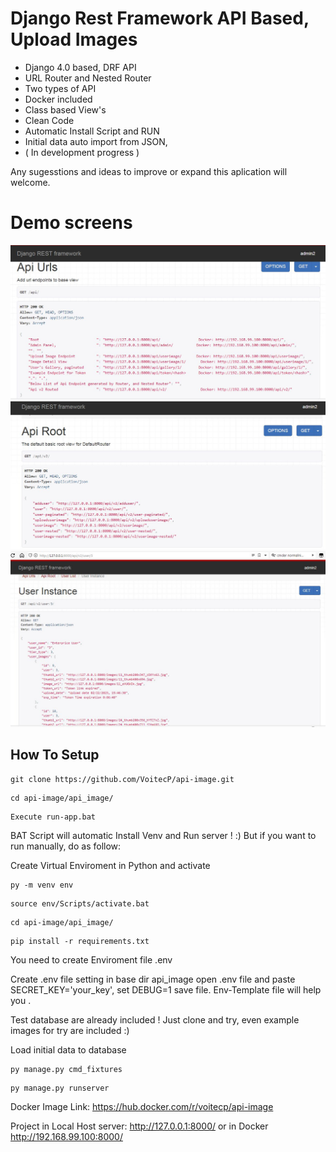 # Django Rest Framework API Based, Upload Images
- Django 4.0 based, DRF API
- URL Router and Nested Router
- Two types of API
- Docker included
- Class based View's
- Clean Code
- Automatic Install Script and RUN
- Initial data auto import from JSON,  
- ( In development progress ) 


Any sugesstions and ideas to improve or expand this aplication will welcome.


# Demo screens
![image](https://github.com/VoitecP/api-image/blob/6e2d3c6127358708f06928b2522adcc33a1cb636/Demo%20images/demo1.jpg)
![image](https://github.com/VoitecP/api-image/blob/6e2d3c6127358708f06928b2522adcc33a1cb636/Demo%20images/demo2.jpg)
![image](https://github.com/VoitecP/api-image/blob/6e2d3c6127358708f06928b2522adcc33a1cb636/Demo%20images/demo3.jpg)

## How To Setup
```
git clone https://github.com/VoitecP/api-image.git
```
```
cd api-image/api_image/
```
```
Execute run-app.bat  
```

BAT Script will automatic Install Venv and Run server ! :)
But if you want to run manually, do as follow:


Create Virtual Enviroment in Python and activate

```
py -m venv env
```
```
source env/Scripts/activate.bat
```
```
cd api-image/api_image/
```
```
pip install -r requirements.txt
```
You need to create  Enviroment file .env 

Create .env file setting in base dir api_image  open .env file and paste SECRET_KEY='your_key', set DEBUG=1 save file. Env-Template file will help you .

Test database are already included ! Just clone and try, even example images for try are included :)

Load initial data to database

```
py manage.py cmd_fixtures
```
```
py manage.py runserver
```
Docker Image Link:
https://hub.docker.com/r/voitecp/api-image

Project in Local Host server: http://127.0.0.1:8000/   or in Docker  http://192.168.99.100:8000/
